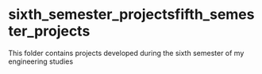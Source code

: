 # sixth_semester_projectsfifth_semester_projects
This folder contains projects developed during the sixth semester of my engineering studies
